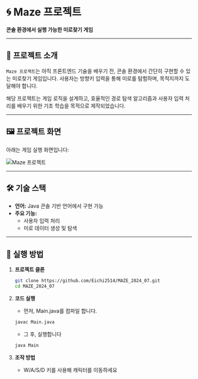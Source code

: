 # 🌀 **Maze 프로젝트**  
**콘솔 환경에서 실행 가능한 미로찾기 게임**

---

## 🌟 **프로젝트 소개**  
`Maze 프로젝트`는 아직 프론트엔드 기술을 배우기 전, 콘솔 환경에서 간단히 구현할 수 있는 미로찾기 게임입니다. 사용자는 방향키 입력을 통해 미로를 탐험하며, 목적지까지 도달해야 합니다.  

해당 프로젝트는 게임 로직을 설계하고, 효율적인 경로 탐색 알고리즘과 사용자 입력 처리를 배우기 위한 기초 학습을 목적으로 제작되었습니다.

---

## 🖼️ **프로젝트 화면**  
아래는 게임 실행 화면입니다:  

![Maze 프로젝트](https://github.com/user-attachments/assets/2c25b2d4-924f-4ab0-b764-0c3469ff5238)

---

## 🛠️ **기술 스택**  
- **언어:** Java 콘솔 기반 언어에서 구현 가능
- **주요 기능:**  
  - 사용자 입력 처리  
  - 미로 데이터 생성 및 탐색    

---

## 🚀 **실행 방법**  
1. **프로젝트 클론**  
   ```bash
   git clone https://github.com/Eichi2514/MAZE_2024_07.git
   cd MAZE_2024_07
   ```

2. **코드 실행**
   - 먼저, Main.java를 컴파일 합니다.
    ```bash
   javac Main.java    
   ```
   - 그 후, 실행합니다
    ```bash   
    java Main
   ```

3. **조작 방법**
   - W/A/S/D 키를 사용해 캐릭터를 이동하세요
   

